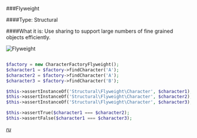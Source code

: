 ###Flyweight

####Type: Structural

####What it is:
Use sharing to support large numbers of fine grained objects efficiently.

![Flyweight]

```php

$factory = new CharacterFactoryFlyweight();
$character1 = $factory->findCharacter('A');
$character2 = $factory->findCharacter('A');
$character3 = $factory->findCharacter('B');

$this->assertInstanceOf('Structural\Flyweight\Character', $character1);
$this->assertInstanceOf('Structural\Flyweight\Character', $character2);
$this->assertInstanceOf('Structural\Flyweight\Character', $character3);

$this->assertTrue($character1 === $character2);
$this->assertFalse($character1 === $character3);

```
_[ru][Ru Flyweight]_

[Flyweight]: https://github.com/olegre/DesignPatterns/blob/master/~images/Flyweight.png
[Ru Flyweight]: https://github.com/olegre/DesignPatterns/blob/master/~images/ru/Flyweight.png
